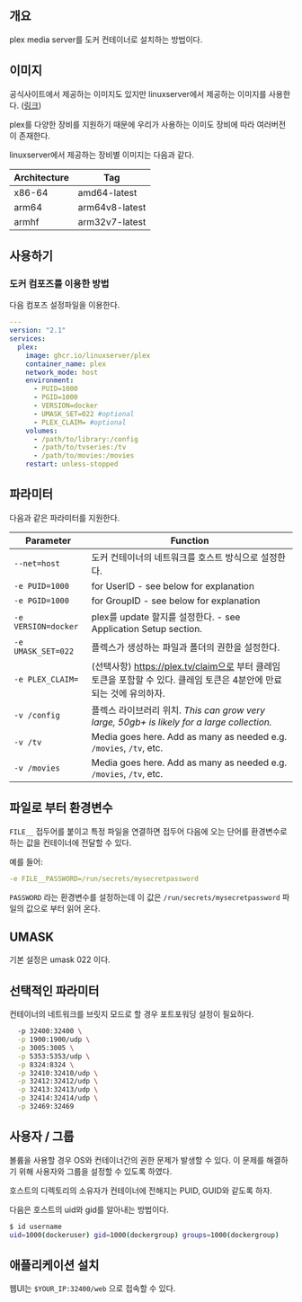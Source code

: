 ## 개요

plex media server를 도커 컨테이너로 설치하는 방법이다.

## 이미지

공식사이트에서 제공하는 이미지도 있지만 linuxserver에서 제공하는 이미지를 사용한다. ([링크](https://hub.docker.com/r/linuxserver/plex)) 

plex를 다양한 장비를 지원하기 때문에 우리가 사용하는 이미도 장비에 따라 여러버전이 존재한다. 

linuxserver에서 제공하는 장비별 이미지는 다음과 같다.

| Architecture | Tag            |
| ------------ | -------------- |
| x86-64       | amd64-latest   |
| arm64        | arm64v8-latest |
| armhf        | arm32v7-latest |

## 사용하기 

### 도커 컴포즈를 이용한 방법

다음 컴포즈 설정파일을 이용한다. 

```yaml
---
version: "2.1"
services:
  plex:
    image: ghcr.io/linuxserver/plex
    container_name: plex
    network_mode: host
    environment:
      - PUID=1000
      - PGID=1000
      - VERSION=docker
      - UMASK_SET=022 #optional
      - PLEX_CLAIM= #optional
    volumes:
      - /path/to/library:/config
      - /path/to/tvseries:/tv
      - /path/to/movies:/movies
    restart: unless-stopped
```

## 파라미터

다음과 같은 파라미터를 지원한다. 

| Parameter           | Function                                                     |
| ------------------- | ------------------------------------------------------------ |
| `--net=host`        | 도커 컨테이너의 네트워크를 호스트 방식으로 설정한다.         |
| `-e PUID=1000`      | for UserID - see below for explanation                       |
| `-e PGID=1000`      | for GroupID - see below for explanation                      |
| `-e VERSION=docker` | plex를 update 할지를 설정한다. - see Application Setup section. |
| `-e UMASK_SET=022`  | 플렉스가 생성하는 파일과 폴더의 권한을 설정한다.             |
| `-e PLEX_CLAIM=`    | (선택사항) https://plex.tv/claim으로 부터 클레임 토큰을 포함할 수 있다. 클레임 토큰은 4분안에 만료되는 것에 유의하자. |
| `-v /config`        | 플렉스 라이브러리 위치. *This can grow very large, 50gb+ is likely for a large collection.* |
| `-v /tv`            | Media goes here. Add as many as needed e.g. `/movies`, `/tv`, etc. |
| `-v /movies`        | Media goes here. Add as many as needed e.g. `/movies`, `/tv`, etc. |

## 파일로 부터 환경변수 

`FILE__` 접두어를 붙이고 특정 파일을 연결하면 접두어 다음에 오는 단어를 환경변수로 하는 값을 컨테이너에 전달할 수 있다. 

예를 들어:

```yaml
-e FILE__PASSWORD=/run/secrets/mysecretpassword
```

`PASSWORD` 라는 환경변수를 설정하는데 이 값은 `/run/secrets/mysecretpassword` 파일의 값으로 부터 읽어 온다.

## UMASK

기본 설정은 umask 022 이다. 

## 선택적인 파라미터

컨테이너의 네트워크를 브릿지 모드로 할 경우 포트포워딩 설정이 필요하다. 

```bash
  -p 32400:32400 \
  -p 1900:1900/udp \
  -p 3005:3005 \
  -p 5353:5353/udp \
  -p 8324:8324 \
  -p 32410:32410/udp \
  -p 32412:32412/udp \
  -p 32413:32413/udp \
  -p 32414:32414/udp \
  -p 32469:32469
```

## 사용자 / 그룹

볼륨을 사용할 경우 OS와 컨테이너간의 권한 문제가 발생할 수 있다. 이 문제를 해결하기 위해 사용자와 그룹을 설정할 수 있도록 하였다.

호스트의 디렉토리의 소유자가 컨테이너에 전해지는 PUID, GUID와 같도록 하자. 

다음은 호스트의 uid와 gid를 알아내는 방법이다.

```bash
$ id username 
uid=1000(dockeruser) gid=1000(dockergroup) groups=1000(dockergroup)
```

## 애플리케이션 설치

웹UI는 `$YOUR_IP:32400/web` 으로 접속할 수 있다. 

